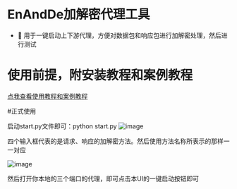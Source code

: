 # EnAndDe加解密代理工具

- 👋 用于一键启动上下游代理，方便对数据包和响应包进行加解密处理，然后进行测试

# 使用前提，附安装教程和案例教程

<a href="http://120.24.187.185:8090/archives/burpzhua-bao-fang-bao-jia-jie-mi">点我查看使用教程和案例教程</a>

#正式使用

启动start.py文件即可：python start.py
![image](https://github.com/user-attachments/assets/f1c0094b-32e9-4426-89aa-fe5c9c108091)





四个输入框代表的是请求、响应的加解密方法。然后使用方法名称所表示的那样一一对应

![image](https://github.com/user-attachments/assets/137cdef2-d85a-4644-bd59-1069d93ad561)


然后打开你本地的三个端口的代理，即可点击本UI的一键启动按钮即可
